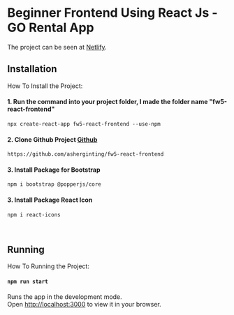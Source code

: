 # Beginner Frontend Using React Js - GO Rental App

The project can be seen at [Netlify](https://vehicle-rent.netlify.app/).

## Installation

How To Install the Project:

#### 1. Run the command into your project folder, I made the folder name "fw5-react-frontend"
 `npx create-react-app fw5-react-frontend --use-npm`

#### 2. Clone Github Project [Github](https://github.com/asherginting/fw5-react-frontend)
 `https://github.com/asherginting/fw5-react-frontend` 

#### 3. Install Package for Bootstrap
 `npm i bootstrap @popperjs/core`

#### 3. Install Package React Icon
 `npm i react-icons`
   
<br>

## Running

How To Running the Project:

#### `npm run start`

Runs the app in the development mode.\
Open [http://localhost:3000](http://localhost:3000) to view it in your browser.
